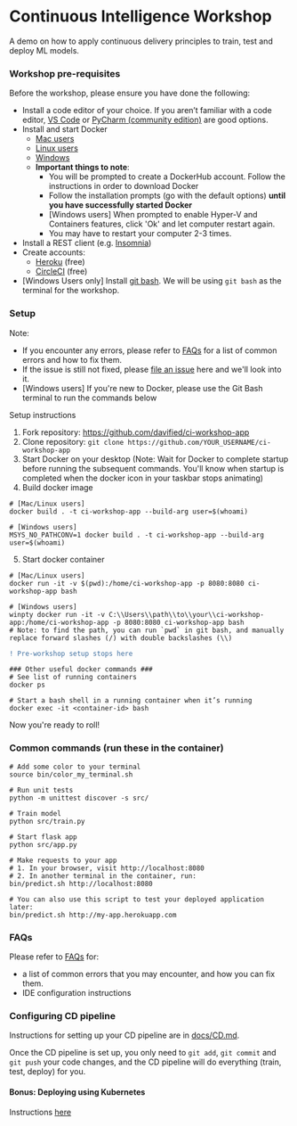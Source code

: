 # Continuous Intelligence Workshop

A demo on how to apply continuous delivery principles to train, test and deploy ML models.

### Workshop pre-requisites

Before the workshop, please ensure you have done the following:
- Install a code editor of your choice. If you aren’t familiar with a code editor, [VS Code](https://code.visualstudio.com/) or [PyCharm (community edition)](https://www.jetbrains.com/pycharm/download/) are good options.
- Install and start Docker
  - [Mac users](https://docs.docker.com/docker-for-mac/install/)
  - [Linux users](https://docs.docker.com/install/linux/docker-ce/ubuntu/)
  - [Windows](https://docs.docker.com/docker-for-windows/install/)
  - **Important things to note**:
    - You will be prompted to create a DockerHub account. Follow the instructions in order to download Docker
    - Follow the installation prompts (go with the default options) **until you have successfully started Docker**
    - [Windows users] When prompted to enable Hyper-V and Containers features, click 'Ok' and let computer restart again.
    - You may have to restart your computer 2-3 times.
- Install a REST client (e.g. [Insomnia](https://insomnia.rest/))
- Create accounts:
  - [Heroku](https://heroku.com) (free) 
  - [CircleCI](https://circleci.com) (free)
- [Windows Users only] Install [git bash](https://gitforwindows.org/). We will be using `git bash` as the terminal for the workshop.

### Setup

Note:
- If you encounter any errors, please refer to [FAQs](./docs/FAQs.md) for a list of common errors and how to fix them.
- If the issue is still not fixed, please [file an issue](https://docs.google.com/forms/d/1pYlJ_m5JvUntZKT0UG5HaY4I_r1ahrhv9ZMps_zNIno/edit) here and we'll look into it.
- [Windows users] If you're new to Docker, please use the Git Bash terminal to run the commands below

Setup instructions

1. Fork repository: https://github.com/davified/ci-workshop-app
2. Clone repository: `git clone https://github.com/YOUR_USERNAME/ci-workshop-app`
3. Start Docker on your desktop (Note: Wait for Docker to complete startup before running the subsequent commands. You'll know when startup is completed when the docker icon in your taskbar stops animating)
4. Build docker image

```shell
# [Mac/Linux users]
docker build . -t ci-workshop-app --build-arg user=$(whoami)

# [Windows users]
MSYS_NO_PATHCONV=1 docker build . -t ci-workshop-app --build-arg user=$(whoami)
```

5. Start docker container

```shell
# [Mac/Linux users]
docker run -it -v $(pwd):/home/ci-workshop-app -p 8080:8080 ci-workshop-app bash

# [Windows users]
winpty docker run -it -v C:\\Users\\path\\to\\your\\ci-workshop-app:/home/ci-workshop-app -p 8080:8080 ci-workshop-app bash
# Note: to find the path, you can run `pwd` in git bash, and manually replace forward slashes (/) with double backslashes (\\)

```

```diff
! Pre-workshop setup stops here
```

```shell
### Other useful docker commands ###
# See list of running containers
docker ps

# Start a bash shell in a running container when it’s running
docker exec -it <container-id> bash
```

Now you're ready to roll!


### Common commands (run these in the container)

```shell
# Add some color to your terminal
source bin/color_my_terminal.sh

# Run unit tests
python -m unittest discover -s src/

# Train model
python src/train.py

# Start flask app
python src/app.py

# Make requests to your app
# 1. In your browser, visit http://localhost:8080
# 2. In another terminal in the container, run:
bin/predict.sh http://localhost:8080

# You can also use this script to test your deployed application later:
bin/predict.sh http://my-app.herokuapp.com
```

### FAQs

Please refer to [FAQs](./docs/FAQs.md) for:
- a list of common errors that you may encounter, and how you can fix them.
- IDE configuration instructions

### Configuring CD pipeline

Instructions for setting up your CD pipeline are in [docs/CD.md](./docs/CD.md).

Once the CD pipeline is set up, you only need to `git add`, `git commit` and `git push` your code changes, and the CD pipeline will do everything (train, test, deploy) for you.

#### Bonus: Deploying using Kubernetes

Instructions [here](./docs/deploy_to_kubernetes.md)

